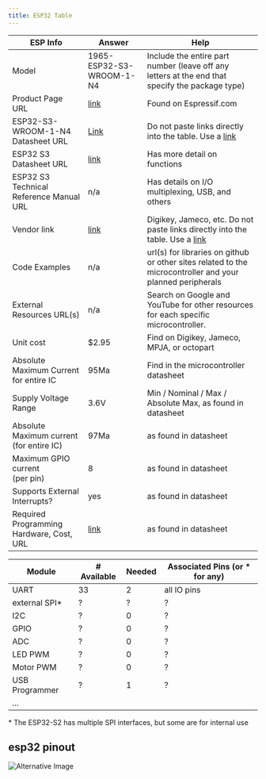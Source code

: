 ```yaml
---
title: ESP32 Table
---
```


| ESP Info                                      | Answer | Help                                                                                                      |
| --------------------------------------------- | ------ | --------------------------------------------------------------------------------------------------------- |
| Model                                         | 1965-ESP32-S3-WROOM-1-N4      | Include the entire part number (leave off any letters at the end that specify the package type)           |
| Product Page URL                              | [link](https://www.digikey.com/en/products/detail/espressif-systems/ESP32-S3-WROOM-1-N4/16162639)      | Found on Espressif.com                                                                                    |
| ESP32-S3-WROOM-1-N4 Datasheet URL             | [Link](https://www.espressif.com/sites/default/files/documentation/esp32-s3-wroom-1_wroom-1u_datasheet_en.pdf)      | Do not paste links directly into the table.  Use a [link](#)                                              |
| ESP32 S3 Datasheet URL                        | [link](https://www.espressif.com/sites/default/files/documentation/esp32-s3_datasheet_en.pdf)     | Has more detail on functions                                                                              |
| ESP32 S3 Technical Reference Manual URL       | n/a      | Has details on I/O multiplexing, USB, and others                                                          |
| Vendor link                                   | [link](https://www.digikey.com/en/products/detail/espressif-systems/ESP32-S3-WROOM-1-N4/16162639)      | Digikey, Jameco, etc.  Do not paste links directly into the table.  Use a [link](#)                       |
| Code Examples                                 | n/a     | url(s) for libraries on github or other sites related to the microcontroller and your planned peripherals |
| External Resources URL(s)                     | n/a     | Search on Google and YouTube for other resources for each specific microcontroller.                       |
| Unit cost                                     | $2.95      | Find on Digikey, Jameco, MPJA, or octopart                                                                |
| Absolute Maximum Current for entire IC        | 95Ma      | Find in the microcontroller datasheet                                                                     |
| Supply Voltage Range                          | 3.6V     | Min / Nominal / Max / Absolute Max, as found in datasheet                                                 |
| Absolute Maximum current <br> (for entire IC) | 97Ma     | as found in datasheet                                                                                     |
| Maximum GPIO current <br> (per pin)           | 8      | as found in datasheet                                                                                     |
| Supports External Interrupts?                 | yes      | as found in datasheet                                                                                     |
| Required Programming Hardware, Cost, URL      | [link](https://docs.espressif.com/projects/esp-idf/en/latest/esp32s3/get-started/index.html)     | as found in datasheet                                                                                     |

| Module         | # Available | Needed | Associated Pins (or * for any) |
| -------------- | ----------- | ------ | ------------------------------ |
| UART           | 33          | 2      | all IO pins                    |
| external SPI\* | ?           | ?      | ?                              |
| I2C            | ?           | 0      | ?                              |
| GPIO           | ?           | 0      | ?                              |
| ADC            | ?           | 0      | ?                              |
| LED PWM        | ?           | 0      | ?                              |
| Motor PWM      | ?           | 0      | ?                              |
| USB Programmer | ?           | 1      | ?                              |
| ...            |



\* The ESP32-S2 has multiple SPI interfaces, but some are for internal use


## esp32 pinout

![Alternative Image](https://github.com/user-attachments/assets/c0f0fe39-41e3-40be-8dc0-98fd614f0806)


